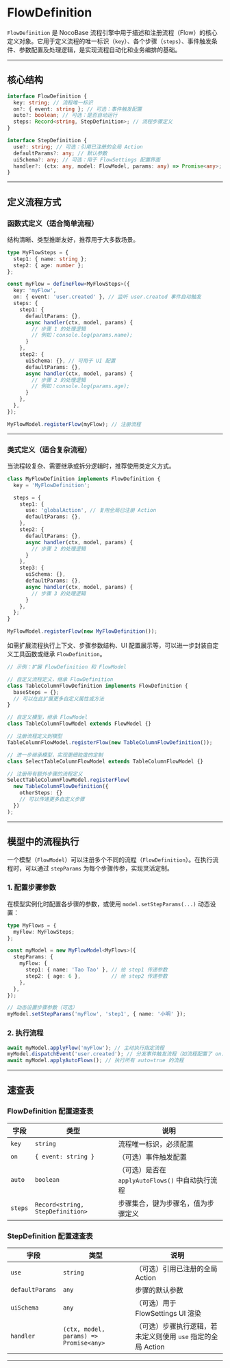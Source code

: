 # FlowDefinition

`FlowDefinition` 是 NocoBase 流程引擎中用于描述和注册流程（Flow）的核心定义对象。它用于定义流程的唯一标识（`key`）、各个步骤（`steps`）、事件触发条件、参数配置及处理逻辑，是实现流程自动化和业务编排的基础。

---

## 核心结构

```ts
interface FlowDefinition {
  key: string; // 流程唯一标识
  on?: { event: string }; // 可选：事件触发配置
  auto?: boolean; // 可选：是否自动运行
  steps: Record<string, StepDefinition>; // 流程步骤定义
}

interface StepDefinition {
  use?: string; // 可选：引用已注册的全局 Action
  defaultParams?: any; // 默认参数
  uiSchema?: any; // 可选：用于 FlowSettings 配置界面
  handler?: (ctx: any, model: FlowModel, params: any) => Promise<any>; // 可选：步骤处理函数
}
```

---

## 定义流程方式

### 函数式定义（适合简单流程）

结构清晰、类型推断友好，推荐用于大多数场景。

```ts
type MyFlowSteps = {
  step1: { name: string };
  step2: { age: number };
};

const myFlow = defineFlow<MyFlowSteps>({
  key: 'myFlow',
  on: { event: 'user.created' }, // 监听 user.created 事件自动触发
  steps: {
    step1: {
      defaultParams: {},
      async handler(ctx, model, params) {
        // 步骤 1 的处理逻辑
        // 例如：console.log(params.name);
      }
    },
    step2: {
      uiSchema: {}, // 可用于 UI 配置
      defaultParams: {},
      async handler(ctx, model, params) {
        // 步骤 2 的处理逻辑
        // 例如：console.log(params.age);
      }
    },
  },
});

MyFlowModel.registerFlow(myFlow); // 注册流程
```

---

### 类式定义（适合复杂流程）

当流程较复杂、需要继承或拆分逻辑时，推荐使用类定义方式。

```ts
class MyFlowDefinition implements FlowDefinition {
  key = 'MyFlowDefinition';

  steps = {
    step1: {
      use: 'globalAction', // 复用全局已注册 Action
      defaultParams: {},
    },
    step2: {
      defaultParams: {},
      async handler(ctx, model, params) {
        // 步骤 2 的处理逻辑
      }
    },
    step3: {
      uiSchema: {},
      defaultParams: {},
      async handler(ctx, model, params) {
        // 步骤 3 的处理逻辑
      }
    },
  };
}

MyFlowModel.registerFlow(new MyFlowDefinition());
```

如需扩展流程执行上下文、步骤参数结构、UI 配置展示等，可以进一步封装自定义工具函数或继承 `FlowDefinition`。

```ts
// 示例：扩展 FlowDefinition 和 FlowModel

// 自定义流程定义，继承 FlowDefinition
class TableColumnFlowDefinition implements FlowDefinition {
  baseSteps = {};
  // 可以在此扩展更多自定义属性或方法
}

// 自定义模型，继承 FlowModel
class TableColumnFlowModel extends FlowModel {}

// 注册流程定义到模型
TableColumnFlowModel.registerFlow(new TableColumnFlowDefinition());

// 进一步继承模型，实现更细粒度的定制
class SelectTableColumnFlowModel extends TableColumnFlowModel {}

// 注册带有额外步骤的流程定义
SelectTableColumnFlowModel.registerFlow(
  new TableColumnFlowDefinition({
    otherSteps: {}
    // 可以传递更多自定义步骤
  })
);
```

---

## 模型中的流程执行

一个模型（`FlowModel`）可以注册多个不同的流程（`FlowDefinition`）。在执行流程时，可以通过 `stepParams` 为每个步骤传参，实现灵活定制。

### 1. 配置步骤参数

在模型实例化时配置各步骤的参数，或使用 `model.setStepParams(...)` 动态设置：

```ts
type MyFlows = {
  myFlow: MyFlowSteps;
};

const myModel = new MyFlowModel<MyFlows>({
  stepParams: {
    myFlow: {
      step1: { name: 'Tao Tao' }, // 给 step1 传递参数
      step2: { age: 6 },          // 给 step2 传递参数
    },
  },
});

// 动态设置步骤参数（可选）
myModel.setStepParams('myFlow', 'step1', { name: '小明' });
```

### 2. 执行流程

```ts
await myModel.applyFlow('myFlow'); // 主动执行指定流程
myModel.dispatchEvent('user.created'); // 分发事件触发流程（如流程配置了 on.event）
await myModel.applyAutoFlows(); // 执行所有 auto=true 的流程
```

---

## 速查表

### FlowDefinition 配置速查表

| 字段          | 类型                               | 说明                                 |
| ----------- | -------------------------------- | ---------------------------------- |
| `key`       | `string`                         | 流程唯一标识，必须配置                        |
| `on`        | `{ event: string }`              | （可选）事件触发配置                         |
| `auto`      | `boolean`                        | （可选）是否在 `applyAutoFlows()` 中自动执行流程 |
| `steps`     | `Record<string, StepDefinition>` | 步骤集合，键为步骤名，值为步骤定义                  |

### StepDefinition 配置速查表

| 字段              | 类型                                     | 说明                                    |
| --------------- | -------------------------------------- | ------------------------------------- |
| `use`           | `string`                               | （可选）引用已注册的全局 Action                   |
| `defaultParams` | `any`                                  | 步骤的默认参数                               |
| `uiSchema`      | `any`                                  | （可选）用于 FlowSettings UI 渲染             |
| `handler`       | `(ctx, model, params) => Promise<any>` | （可选）步骤执行逻辑，若未定义则使用 `use` 指定的全局 Action |

---
